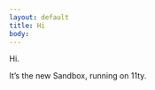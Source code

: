 ```yaml
---
layout: default
title: Hi
body:
---
```


<div class="padding-2">
  <p class="font-sans-3xl margin-bottom-0 text-bold">Hi.</p>
  <p class="font-sans-3xl margin-top-1 text-light">It’s the new Sandbox, running on 11ty.</p>

  <svg class="usa-icon" aria-hidden="true" focusable="false" role="img">
    <use xlink:href="/assets/img/sprite.svg#add"></use>
  </svg>

  <svg class="usa-icon" aria-hidden="true" focusable="false" role="img">
    <use xlink:href="/assets/img/sprite.svg#account_balance"></use>
  </svg>
</div>
